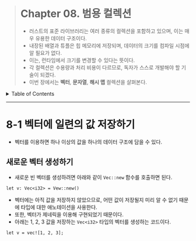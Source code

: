 <!-- omit in toc -->

> # Chapter 08. 범용 컬렉션
>
> - 러스트의 표준 라이브러리는 여러 종류의 컬렉션을 포함하고 있으며, 이는 매우 유용한 데이터 구조이다.
> - 내장된 배열과 튜플은 힙 메모리에 저장되며, 데이터의 크기를 컴파일 시점에 알 필요가 없다.
> - 이는, 런타임에서 크기를 변경할 수 있다는 뜻이다.
> - 각 컬렉션은 수용량과 처리 비용이 다르므로, 독자가 스스로 개발해야 할 기술이 되겠다.
> - 이번 장에서는 **벡터**, **문자열**, **해시 맵** 컬렉션을 살펴본다.

<details>
<summary>Table of Contents</summary>

- [8-1 벡터에 일련의 값 저장하기](#8-1-벡터에-일련의-값-저장하기)
  - [새로운 벡터 생성하기](#새로운-벡터-생성하기)

</details>

---

# 8-1 벡터에 일련의 값 저장하기

- 벡터를 이용하면 하나 이상의 값을 하나의 데이터 구조에 담을 수 있다.

## 새로운 벡터 생성하기

- 새로운 빈 벡터를 생성하려면 아래와 같이 `Vec::new` 함수를 호출하면 된다.

```
let v: Vec<i32> = Vew::new()
```

- 벡터에는 아직 값을 저장하지 않았으므로, 어떤 값이 저장될지 미리 알 수 없기 때문에 타입에 대한 애노테이션을 사용한다.
- 또한, 벡터가 제네릭을 이용해 구현되었기 때문이다.
- 아래는 1, 2, 3 값을 저장하는 `Vec<i32>` 타입의 벡터를 생성하는 코드이다.

```
let v = vec![1, 2, 3];
```
